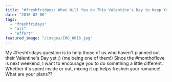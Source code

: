 ```yaml
---
title: "#freshfridays: What Will You do This Valentine's Day to Keep Your Marriage Fresh?"
date: "2016-02-06"
tags:
  - "freshfridays"
  - "all"
  - "effort"
featured_image: "/images/IMG_0016.jpg"
---
```


My #freshfridays question is to help those of us who haven't planned out their Valentine's Day yet ;) (me being one of them!) Since the #monthoflove is next weekend, I want to encourage you to do something a little different. Whether it's spent inside or out, mixing it up helps freshen your romance! What are your plans??

